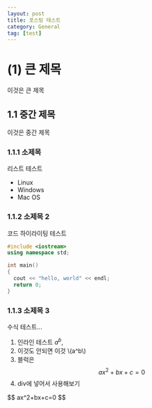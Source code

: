 ```yaml
---
layout: post
title: 포스팅 테스트
category: General
tag: [test]
---
```

# (1) 큰 제목
이것은 큰 제목
## 1.1 중간 제목
이것은 중간 제목
### 1.1.1 소제목
리스트 테스트
- Linux
- Windows
- Mac OS


### 1.1.2 소제목 2
코드 하이라이팅 테스트
```c++
#include <iostream>
using namespace std;

int main()
{
  cout << "hello, world" << endl;
  return 0;
}
```

### 1.1.3 소제목 3

수식 테스트... 

1. 인라인 테스트 <span>$a^b$</span>,
2. 이것도 안되면 이것 <span>\\(a^b\\)</span>
3. 블럭은 $$ax^2+bx+c=0$$
4. div에 넣어서 사용해보기

<div>$$ ax^2+bx+c=0 $$</div>